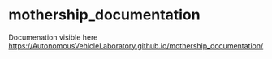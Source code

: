# mothership_documentation

Documenation visible here https://AutonomousVehicleLaboratory.github.io/mothership_documentation/
